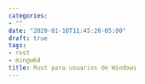 ```yaml
---
categories:
- ""
date: "2020-01-10T11:45:20-05:00"
draft: true
tags:
- rust
- mingw64
title: Rust para usuarios de Windows
---
```

